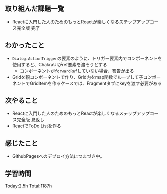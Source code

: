 ## 取り組んだ課題一覧

- Reactに入門した人のためのもっとReactが楽しくなるステップアップコース完全版 完了

## わかったこと

- `Dialog.ActionTrigger`の要素のように、トリガー要素内でコンポーネントを使用すると、ChakraUIがref要素を渡そうとする
  - コンポーネントが`forwardRef`していない場合、警告が出る
- Gridを親コンポーネントで作り、Grid内をmap関数でループして子コンポーネントでGridItemを作るケースでは、Fragmentタブにkeyを渡す必要がある


## 次やること

- Reactに入門した人のためのもっとReactが楽しくなるステップアップコース完全版 見返し
- ReactでToDo Listを作る

## 感じたこと

- GithubPagesへのデプロイ方法につまづき中。
 
## 学習時間

Today:2.5h
Total:1187h
